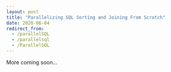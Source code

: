 ```yaml
---
layout: post
title: "Parallelizing SQL Sorting and Joining From Scratch"
date: 2020-06-04
redirect_from:
  - /parallelSQL
  - /parallelsql
  - /ParallelSQL
---
```

More coming soon...
